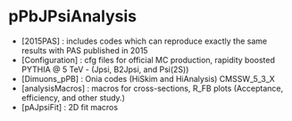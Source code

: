 pPbJPsiAnalysis
===============

- [2015PAS] : includes codes which can reproduce exactly the same results with PAS published in 2015
- [Configuration] : cfg files for official MC production, rapidity boosted PYTHIA @ 5 TeV 
			- (Jpsi, B2Jpsi, and Psi(2S))
- [Dimuons_pPB] : Onia codes (HiSkim and HiAnalysis) CMSSW_5_3_X
- [analysisMacros] : macros for cross-sections, R_FB plots (Acceptance, efficiency, and other study.)
- [pAJpsiFit] : 2D fit macros

